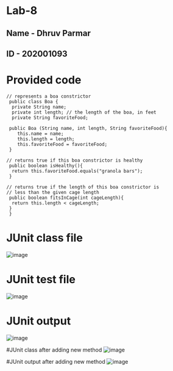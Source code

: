 # Lab-8

## Name - Dhruv Parmar
## ID - 202001093

# Provided code
```
// represents a boa constrictor
 public class Boa {
  private String name;
  private int length; // the length of the boa, in feet
  private String favoriteFood;
 
 public Boa (String name, int length, String favoriteFood){
    this.name = name;
    this.length = length;
    this.favoriteFood = favoriteFood;
 }

// returns true if this boa constrictor is healthy
 public boolean isHealthy(){
  return this.favoriteFood.equals("granola bars");
 }

// returns true if the length of this boa constrictor is
// less than the given cage length
 public boolean fitsInCage(int cageLength){
  return this.length < cageLength;
 }
 }
 ```
 
 
# JUnit class file
![image](https://user-images.githubusercontent.com/78268483/233044804-0b66883d-2374-4412-86f5-741a09d91264.png)

# JUnit test file
![image](https://user-images.githubusercontent.com/78268483/233045159-083d1ddd-30e5-4f43-8bcc-ff138fa73769.png)

# JUnit output
![image](https://user-images.githubusercontent.com/78268483/233045307-d519ec5c-2e20-45d5-8399-485690534b61.png)

#JUnit class after adding new method 
![image](https://user-images.githubusercontent.com/78268483/233048909-573a05f8-809e-43a1-9ebf-750df7806de7.png)

#JUnit output after adding new method
![image](https://user-images.githubusercontent.com/78268483/233049060-ee941ae9-210b-4046-97a5-819b40064b26.png)
